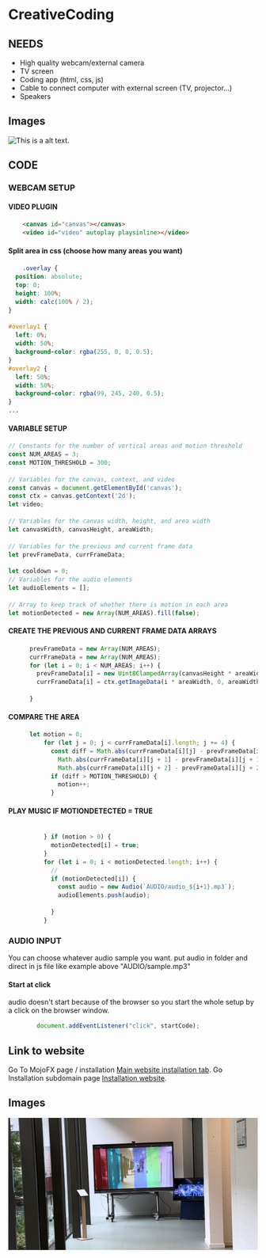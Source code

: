 # CreativeCoding

## NEEDS

* High quality webcam/external camera
* TV screen
* Coding app (html, css, js)
* Cable to connect computer with external screen (TV, projector...)
* Speakers

## Images

![This is a alt text.](/public/connect.heic "This is a sample image.")

## CODE
### WEBCAM SETUP

#### VIDEO PLUGIN
```html
    <canvas id="canvas"></canvas>
    <video id="video" autoplay playsinline></video>
```

#### Split area in css (choose how many areas you want)
```css
    .overlay {
  position: absolute;
  top: 0;
  height: 100%;
  width: calc(100% / 2);
}

#overlay1 {
  left: 0%;
  width: 50%;
  background-color: rgba(255, 0, 0, 0.5);
}
#overlay2 {
  left: 50%;
  width: 50%;
  background-color: rgba(99, 245, 240, 0.5);
}
...
```

#### VARIABLE SETUP 
```Javascript
// Constants for the number of vertical areas and motion threshold
const NUM_AREAS = 3;
const MOTION_THRESHOLD = 300;

// Variables for the canvas, context, and video
const canvas = document.getElementById('canvas');
const ctx = canvas.getContext('2d');
let video;

// Variables for the canvas width, height, and area width
let canvasWidth, canvasHeight, areaWidth;

// Variables for the previous and current frame data
let prevFrameData, currFrameData;

let cooldown = 0;
// Variables for the audio elements
let audioElements = [];

// Array to keep track of whether there is motion in each area
let motionDetected = new Array(NUM_AREAS).fill(false);
```


#### CREATE THE PREVIOUS AND CURRENT FRAME DATA ARRAYS
```Javascript
      prevFrameData = new Array(NUM_AREAS);
      currFrameData = new Array(NUM_AREAS);
      for (let i = 0; i < NUM_AREAS; i++) {
        prevFrameData[i] = new Uint8ClampedArray(canvasHeight * areaWidth * 4);
        currFrameData[i] = ctx.getImageData(i * areaWidth, 0, areaWidth, canvasHeight).data;

      }
```

#### COMPARE THE AREA 
```Javascript
      let motion = 0;
          for (let j = 0; j < currFrameData[i].length; j += 4) {
            const diff = Math.abs(currFrameData[i][j] - prevFrameData[i][j]) +
              Math.abs(currFrameData[i][j + 1] - prevFrameData[i][j + 1]) +
              Math.abs(currFrameData[i][j + 2] - prevFrameData[i][j + 2]);
            if (diff > MOTION_THRESHOLD) {
              motion++;
            }
```
#### PLAY MUSIC IF MOTIONDETECTED = TRUE
```Javascript
            
          } if (motion > 0) {
            motionDetected[i] = true;
          }
          for (let i = 0; i < motionDetected.length; i++) {
            // 
            if (motionDetected[i]) {
              const audio = new Audio(`AUDIO/audio_${i+1}.mp3`);
              audioElements.push(audio);
              
            }
          }
```

### AUDIO INPUT
You can choose whatever audio sample you want.
put audio in folder and direct in js file like example above "AUDIO/sample.mp3"

#### Start at click
audio doesn't start because of the browser so you start the whole setup by a click on the browser window.
```Javascript
        document.addEventListener("click", startCode);
```




## Link to website
Go To MojoFX page / installation [Main website installation tab](https://mojofx.be/?page_id=268/).
Go Installation subdomain page [Installation website](https://installation.mojofx.be/index.php/installation/).






## Images

![This is a alt text.](/public/final.jpg "This is a sample image.")
